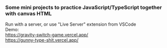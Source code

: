 ### Some mini projects to practice JavaScript/TypeScript together with canvas HTML
Run with a server, or use "Live Server" extension from VSCode
<br/>
Demo:
<br/>
https://gravity-switch-game.vercel.app/
<br/>
https://gunny-type-shit.vercel.app/
<br/>
